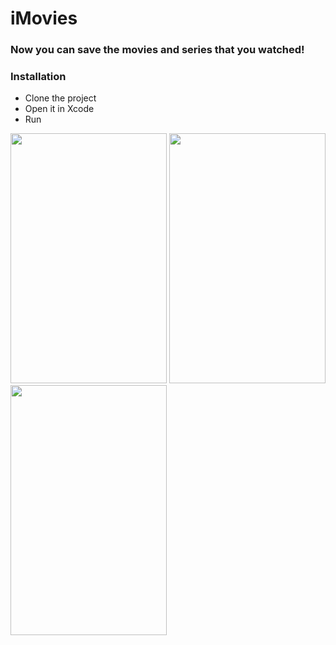 # iMovies
### Now you can save the movies and series that you watched!

### Installation
- Clone the project
- Open it in Xcode
- Run

<img src="https://github.com/thiagomacauba88/iMovies/blob/master/Images/Simulator%20Screen%20Shot%20-%20iPhone%207%20-%202017-11-21%20at%2017.33.04.png" height="400" width="250">

<img src="https://github.com/thiagomacauba88/iMovies/blob/master/Images/Simulator%20Screen%20Shot%20-%20iPhone%207%20-%202017-11-21%20at%2017.33.48.png" height="400" width="250">

<img src="https://github.com/thiagomacauba88/iMovies/blob/master/Images/Simulator%20Screen%20Shot%20-%20iPhone%207%20-%202017-11-21%20at%2017.34.06.png" height="400" width="250">
